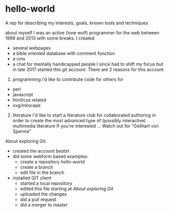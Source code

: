 # hello-world
A rep for describing my interests, goals, known tools and techniques 

about myself
I was an active (lone wolf) programmer for the web between 1999 and 2013 with some breaks.
I created
- several webpages
- a bible oriented database with comment function
- a cms
- a chat for mentally handicapped people
I since had to shift my focus but in late 2017 started this git account.
There are 2 reasons for this account

1. programming
i'd like to contribute code for others for
- perl
- javascript
- html/css related
- svg/inkscape

2. literature
I'd like to start a literature club for collaborated authoring 
in order to create the most advanced type of (possibly interactive) multimedia literature
If you're interested ...
Watch out for "Geilhart von Sperma"

About exploring Git:
- created the account _beatst_
- did some webform based examples:
	- create a repository _hello-world_
	- create a branch
	- edit file in the branch
- installed GIT client
	- started a local repository
	- edited this file starting at _About exploring Git_
	- uploaded the changes
	- did a pull request
	- did a merger to master
